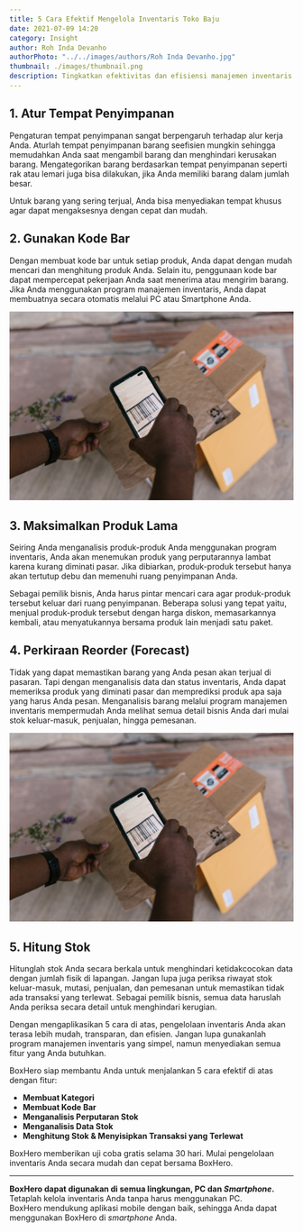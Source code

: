 ```yaml
---
title: 5 Cara Efektif Mengelola Inventaris Toko Baju
date: 2021-07-09 14:20
category: Insight
author: Roh Inda Devanho
authorPhoto: "../../images/authors/Roh Inda Devanho.jpg"
thumbnail: ./images/thumbnail.png
description: Tingkatkan efektivitas dan efisiensi manajemen inventaris Anda.
---
```


## 1. Atur Tempat Penyimpanan

Pengaturan tempat penyimpanan sangat berpengaruh terhadap alur kerja Anda. Aturlah tempat penyimpanan barang seefisien mungkin sehingga memudahkan Anda saat mengambil barang dan menghindari kerusakan barang. Mengategorikan barang berdasarkan tempat penyimpanan seperti rak atau lemari juga bisa dilakukan, jika Anda memiliki barang dalam jumlah besar.

Untuk barang yang sering terjual, Anda bisa menyediakan tempat khusus agar dapat mengaksesnya dengan cepat dan mudah.

## 2. Gunakan Kode Bar

Dengan membuat kode bar untuk setiap produk, Anda dapat dengan mudah mencari dan menghitung produk Anda. Selain itu, penggunaan kode bar dapat mempercepat pekerjaan Anda saat menerima atau mengirim barang. Jika Anda menggunakan <internal-link to="/">program manajemen inventaris</internal-link>, Anda dapat membuatnya secara otomatis melalui PC atau Smartphone Anda.

![Penggunaan kode bar](./images/1.png)

## 3. Maksimalkan Produk Lama

Seiring Anda menganalisis produk-produk Anda menggunakan program inventaris, Anda akan menemukan produk yang perputarannya lambat karena kurang diminati pasar. Jika dibiarkan, produk-produk tersebut hanya akan tertutup debu dan memenuhi ruang penyimpanan Anda.

Sebagai pemilik bisnis, Anda harus pintar mencari cara agar produk-produk tersebut keluar dari ruang penyimpanan. Beberapa solusi yang tepat yaitu, menjual produk-produk tersebut dengan harga diskon, memasarkannya kembali, atau menyatukannya bersama produk lain menjadi satu paket.

## 4. Perkiraan Reorder (Forecast)

Tidak yang dapat memastikan barang yang Anda pesan akan terjual di pasaran. Tapi dengan menganalisis data dan status inventaris, Anda dapat memeriksa produk yang diminati pasar dan memprediksi produk apa saja yang harus Anda pesan. Menganalisis barang melalui program manajemen inventaris mempermudah Anda melihat semua detail bisnis Anda dari mulai stok keluar-masuk, penjualan, hingga pemesanan.

![Inventaris toko baju](./images/1.png)

## 5. Hitung Stok

Hitunglah stok Anda secara berkala untuk menghindari ketidakcocokan data dengan jumlah fisik di lapangan. Jangan lupa juga periksa riwayat stok keluar-masuk, mutasi, penjualan, dan pemesanan untuk memastikan tidak ada transaksi yang terlewat. Sebagai pemilik bisnis, semua data haruslah Anda periksa secara detail untuk menghindari kerugian.

Dengan mengaplikasikan 5 cara di atas, pengelolaan inventaris Anda akan terasa lebih mudah, transparan, dan efisien. Jangan lupa gunakanlah <internal-link to="/">program manajemen inventaris</internal-link> yang simpel, namun menyediakan semua fitur yang Anda butuhkan.

<internal-link to="/">BoxHero</internal-link> siap membantu Anda untuk menjalankan 5 cara efektif di atas dengan fitur:

- **Membuat Kategori**
- **Membuat Kode Bar**
- **Menganalisis Perputaran Stok**
- **Menganalisis Data Stok**
- **Menghitung Stok & Menyisipkan Transaksi yang Terlewat**

BoxHero memberikan uji coba gratis selama 30 hari. Mulai pengelolaan inventaris Anda secara mudah dan cepat bersama BoxHero.

---

<tip-box>

**BoxHero dapat digunakan di semua lingkungan, PC dan *Smartphone*.**<br/>
Tetaplah kelola inventaris Anda tanpa harus menggunakan PC.<br/>
BoxHero mendukung aplikasi mobile dengan baik, sehingga Anda dapat menggunakan BoxHero di *smartphone* Anda.

</tip-box>
